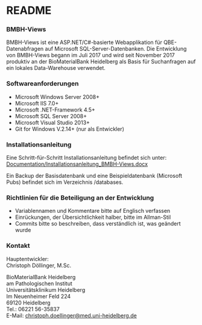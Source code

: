 # README #

### BMBH-Views ###
BMBH-Views ist eine ASP.NET/C#-basierte Webapplikation für QBE-Datenabfragen auf Microsoft SQL-Server-Datenbanken.
Die Entwicklung von BMBH-Views begann im Juli 2017 und wird seit November 2017 produktiv an der BioMaterialBank Heidelberg als Basis für Suchanfragen auf ein lokales Data-Warehouse verwendet.

### Softwareanforderungen ###
* Microsoft Windows Server 2008+
* Microsoft IIS 7.0+
* Microsoft .NET-Framework 4.5+
* Microsoft SQL Server 2008+
* Microsoft Visual Studio 2013+
* Git for Windows V.2.14+ (nur als Entwickler)

### Installationsanleitung ###
Eine Schritt-für-Schritt Installationsanleitung befindet sich unter:
[Documentation/Installationsanleitung_BMBH-Views.docx](https://bitbucket.org/BMBH/bmbh-views/raw/6d3027cfc08c5be8366105112f289734bcef74b5/Documentation/Installationsanleitung%20BMBH-Views.docx)

Ein Backup der Basisdatenbank und eine Beispieldatenbank (Microsoft Pubs) befindet sich im Verzeichnis /databases.

### Richtlinien für die Beteiligung an der Entwicklung ###
* Variablennamen und Kommentare bitte auf Englisch verfassen
* Einrückungen, der Übersichtlichkeit halber, bitte im Allman-Stil
* Commits bitte so beschreiben, dass verständlich ist, was geändert wurde

### Kontakt ###
Hauptentwickler:  
Christoph Döllinger, M.Sc.  

BioMaterialBank Heidelberg  
am Pathologischen Institut  
Universitätsklinikum Heidelberg  
Im Neuenheimer Feld 224  
69120 Heidelberg  
Tel.: 06221 56-35837  
E-Mail: christoph.doellinger@med.uni-heidelberg.de
